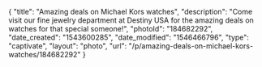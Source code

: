 {
    "title": "Amazing deals on Michael Kors watches",
    "description": "Come visit our fine jewelry department at Destiny USA for the amazing deals on watches for that special someone!",
    "photoId": "184682292",
    "date_created": "1543600285",
    "date_modified": "1546466796",
    "type": "captivate",
    "layout": "photo",
    "url": "\/p\/amazing-deals-on-michael-kors-watches\/184682292"
}